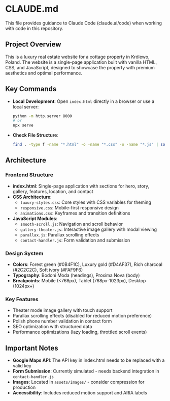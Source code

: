 # CLAUDE.md

This file provides guidance to Claude Code (claude.ai/code) when working with code in this repository.

## Project Overview

This is a luxury real estate website for a cottage property in Królewo, Poland. The website is a single-page application built with vanilla HTML, CSS, and JavaScript, designed to showcase the property with premium aesthetics and optimal performance.

## Key Commands

- **Local Development**: Open `index.html` directly in a browser or use a local server:
  ```bash
  python -m http.server 8000
  # or
  npx serve
  ```

- **Check File Structure**: 
  ```bash
  find . -type f -name "*.html" -o -name "*.css" -o -name "*.js" | sort
  ```

## Architecture

### Frontend Structure
- **index.html**: Single-page application with sections for hero, story, gallery, features, location, and contact
- **CSS Architecture**: 
  - `luxury-styles.css`: Core styles with CSS variables for theming
  - `responsive.css`: Mobile-first responsive design
  - `animations.css`: Keyframes and transition definitions
- **JavaScript Modules**:
  - `smooth-scroll.js`: Navigation and scroll behavior
  - `gallery-theater.js`: Interactive image gallery with modal viewing
  - `parallax.js`: Parallax scrolling effects
  - `contact-handler.js`: Form validation and submission

### Design System
- **Colors**: Forest green (#0B4F1C), Luxury gold (#D4AF37), Rich charcoal (#2C2C2C), Soft ivory (#FAF9F6)
- **Typography**: Bodoni Moda (headings), Proxima Nova (body)
- **Breakpoints**: Mobile (<768px), Tablet (768px-1023px), Desktop (1024px+)

### Key Features
- Theater mode image gallery with touch support
- Parallax scrolling effects (disabled for reduced motion preference)
- Polish phone number validation in contact form
- SEO optimization with structured data
- Performance optimizations (lazy loading, throttled scroll events)

## Important Notes

- **Google Maps API**: The API key in index.html needs to be replaced with a valid key
- **Form Submission**: Currently simulated - needs backend integration in `contact-handler.js`
- **Images**: Located in `assets/images/` - consider compression for production
- **Accessibility**: Includes reduced motion support and ARIA labels